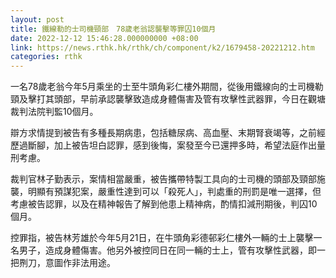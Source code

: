 ```yaml
---
layout: post
title: 鐵線勒的士司機頸部　78歲老翁認襲擊等罪囚10個月
date: 2022-12-12 15:46:28.000000000 +08:00
link: https://news.rthk.hk/rthk/ch/component/k2/1679458-20221212.htm
categories: rthk
---
```


一名78歲老翁今年5月乘坐的士至牛頭角彩仁樓外期間，從後用鐵線向的士司機勒頸及擊打其頭部，早前承認襲擊致造成身體傷害及管有攻擊性武器罪，今日在觀塘裁判法院判監10個月。

辯方求情提到被告有多種長期病患，包括糖尿病、高血壓、末期腎衰竭等，之前經歷過斷腳，加上被告坦白認罪，感到後悔，案發至今已還押多時，希望法庭作出量刑考慮。

裁判官林子勤表示，案情相當嚴重，被告攜帶特製工具向的士司機的頭部及頸部施襲，明顯有預謀犯案，嚴重性達到可以「殺死人」，判處重的刑罰是唯一選擇，但考慮被告認罪，以及在精神報告了解到他患上精神病，酌情扣減刑期後，判囚10個月。

控罪指，被告林芳雄於今年5月21日，在牛頭角彩德邨彩仁樓外一輛的士上襲擊一名男子，造成身體傷害。他另外被控同日在同一輛的士上，管有攻擊性武器，即一把𠝹刀，意圖作非法用途。
